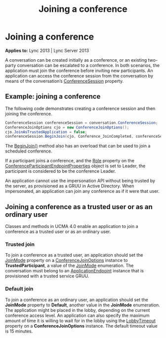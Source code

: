 ﻿---
title: Joining a conference
TOCTitle: Joining a conference
ms:assetid: ff8f9269-c9b8-4030-9ef3-081f7ae79ba5
ms:mtpsurl: https://msdn.microsoft.com/en-us/library/Dn465994(v=office.15)
ms:contentKeyID: 57102881
ms.date: 07/25/2014
mtps_version: v=office.15
dev_langs:
- csharp
---

# Joining a conference


**Applies to:** Lync 2013 | Lync Server 2013

A conversation can be created initially as a conference, or an existing two-party conversation can be escalated to a conference. In both scenarios, the application must join the conference before inviting new participants. An application can access the conference session from the conversation by means of the conversation’s [ConferenceSession](https://msdn.microsoft.com/en-us/library/hh381097\(v=office.15\)) property.

## Example: joining a conference

The following code demonstrates creating a conference session and then joining the conference.

```csharp
ConferenceSession conferenceSession = conversation.ConferenceSession;
ConferenceJoinOptions cjo = new ConferenceJoinOptions();
cjo.JoinAsTrustedApplication = false;
conferenceSession.BeginJoin(cjo, Conference_JoinCompleted, conferenceSession);
```

The [BeginJoin()](https://msdn.microsoft.com/en-us/library/hh349641\(v=office.15\)) method also has an overload that can be used to join a scheduled conference.

If a participant joins a conference, and the [Role](https://msdn.microsoft.com/en-us/library/hh385044\(v=office.15\)) property on the [ConferenceParticipantEndpointProperties](https://msdn.microsoft.com/en-us/library/hh384773\(v=office.15\)) object is set to Leader, the participant is considered to be the conference Leader.

An application cannot use the impersonation API without being trusted by the server, as provisioned as a GRUU in Active Directory. When impersonated, an application can join any conference as if it were that user.

## Joining a conference as a trusted user or as an ordinary user

Classes and methods in UCMA 4.0 enable an application to join a conference as a trusted user or as an ordinary user.

### Trusted join

To join a conference as a trusted user, an application should set the [JoinMode](https://msdn.microsoft.com/en-us/library/hh384536\(v=office.15\)) property on a [ConferenceJoinOptions](https://msdn.microsoft.com/en-us/library/hh385064\(v=office.15\)) instance to **TrustedParticipant**, a value of the [JoinMode](https://msdn.microsoft.com/en-us/library/hh381559\(v=office.15\)) enumeration. The conversation must belong to an [ApplicationEndpoint](https://msdn.microsoft.com/en-us/library/hh384825\(v=office.15\)) instance that is provisioned with a trusted service GRUU.

### Default join

To join a conference as an ordinary user, an application should set the **JoinMode** property to **Default**, another value in the **JoinMode** enumeration. The application might be placed in the lobby, depending on the current conference access level. An application can also specify the maximum amount of time it is willing to wait for in the lobby using the [LobbyTimeout](https://msdn.microsoft.com/en-us/library/hh349095\(v=office.15\)) property on a **ConferenceJoinOptions** instance. The default timeout value is 15 minutes.


